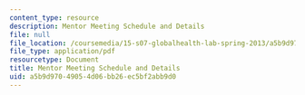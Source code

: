 ```yaml
---
content_type: resource
description: Mentor Meeting Schedule and Details
file: null
file_location: /coursemedia/15-s07-globalhealth-lab-spring-2013/a5b9d97049054d06bb26ec5bf2abb9d0_MIT15_S07S13_mentor-schedule.pdf
file_type: application/pdf
resourcetype: Document
title: Mentor Meeting Schedule and Details
uid: a5b9d970-4905-4d06-bb26-ec5bf2abb9d0
---
```

